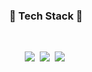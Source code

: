 <h3 align="center">📌 Tech Stack 📌</h3>

<br>

<p align="center">
  <img src="https://img.shields.io/badge/Javascript-f0db4f?style=flat-square&logo=javascript&logoColor=white"/></a>&nbsp 
  <img src="https://img.shields.io/badge/Typescript-007acc?style=flat-square&logo=typescript&logoColor=white"/></a>&nbsp 
  <img src="https://img.shields.io/badge/React-1f232a?style=flat-square&logo=React&logoColor=61dafb"/></a>&nbsp   
</p>

<br>

<!-- <div align="center">
  
  [![Top Langs](https://github-readme-stats.vercel.app/api/top-langs/?username=SuehyunKim&layout=compact)](https://github.com/anuraghazra/github-readme-stats)
  
</div> -->
